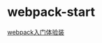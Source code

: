 # webpack-start
[webpack入门体验装](https://github.com/whatlife/TEXT/blob/master/2016/2016-04-19-the-first-experience-of-webpack.md)

